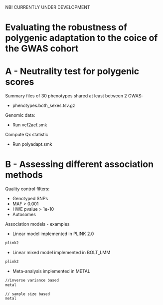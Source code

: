 NB! CURRENTLY UNDER DEVELOPMENT 

# Evaluating the robustness of polygenic adaptation to the coice of the GWAS cohort


# A - Neutrality test for polygenic scores

Summary files of 30 phenotypes shared at least between 2 GWAS: 
- phenotypes.both_sexes.tsv.gz

Genomic data:
- Run vcf2acf.smk

Compute Qx statistic
- Run polyadapt.smk 

# B - Assessing different association methods
Quality control filters:
- Genotyped SNPs
- MAF > 0.001
- HWE pvalue > 1e-10
- Autosomes

Association models - examples

- Linear model implemented in PLINK 2.0
```bash 
plink2
```
- Linear mixed model implemented in BOLT_LMM
```bash 
plink2
```
- Meta-analysis implemented in METAL
```bash 
//inverse variance based
metal

// sample size based
metal
```


